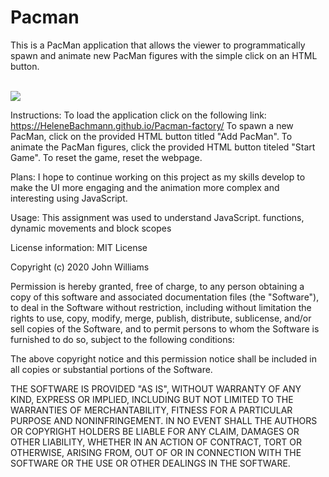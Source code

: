 # Pacman


This is a PacMan application that allows the viewer to programmatically spawn and animate new PacMan figures with the simple click on an HTML button.

<br><img src='Pacman.jpg'>

Instructions:
To load the application click on the following link: https://HeleneBachmann.github.io/Pacman-factory/
To spawn a new PacMan, click on the provided HTML button titled "Add PacMan".
To animate the PacMan figures, click the provided HTML button titeled "Start Game".
To reset the game, reset the webpage.

Plans:
I hope to continue working on this project as my skills develop to make the UI more engaging and the animation more complex and interesting using JavaScript.

Usage:
This assignment was used to understand JavaScript. functions, dynamic movements and block scopes


License information:
MIT License

Copyright (c) 2020 John Williams

Permission is hereby granted, free of charge, to any person obtaining a copy
of this software and associated documentation files (the "Software"), to deal
in the Software without restriction, including without limitation the rights
to use, copy, modify, merge, publish, distribute, sublicense, and/or sell
copies of the Software, and to permit persons to whom the Software is
furnished to do so, subject to the following conditions:

The above copyright notice and this permission notice shall be included in all
copies or substantial portions of the Software.

THE SOFTWARE IS PROVIDED "AS IS", WITHOUT WARRANTY OF ANY KIND, EXPRESS OR
IMPLIED, INCLUDING BUT NOT LIMITED TO THE WARRANTIES OF MERCHANTABILITY,
FITNESS FOR A PARTICULAR PURPOSE AND NONINFRINGEMENT. IN NO EVENT SHALL THE
AUTHORS OR COPYRIGHT HOLDERS BE LIABLE FOR ANY CLAIM, DAMAGES OR OTHER
LIABILITY, WHETHER IN AN ACTION OF CONTRACT, TORT OR OTHERWISE, ARISING FROM,
OUT OF OR IN CONNECTION WITH THE SOFTWARE OR THE USE OR OTHER DEALINGS IN THE
SOFTWARE.
